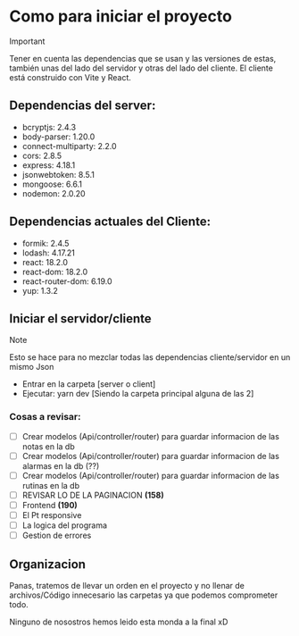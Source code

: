 # Como para iniciar el proyecto

> [!IMPORTANT]
> Tener en cuenta las dependencias que se usan y las
> versiones de estas, también unas del lado
> del servidor y otras del lado del cliente.
> El cliente está construido con Vite y React.
## Dependencias del server:

- bcryptjs: 2.4.3
- body-parser: 1.20.0
- connect-multiparty: 2.2.0
- cors: 2.8.5
- express: 4.18.1
- jsonwebtoken: 8.5.1
- mongoose: 6.6.1
- nodemon: 2.0.20

## Dependencias actuales del Cliente:

- formik: 2.4.5
- lodash: 4.17.21
- react: 18.2.0
- react-dom: 18.2.0
- react-router-dom: 6.19.0
- yup: 1.3.2

## Iniciar el servidor/cliente

> [!Note]
> Esto se hace para no mezclar todas las dependencias cliente/servidor en un mismo Json
- Entrar en la carpeta [server o client]
- Ejecutar: yarn dev [Siendo la carpeta principal alguna de las 2]

### Cosas a revisar:

- [ ] Crear modelos (Api/controller/router) para guardar informacion de las notas en la db
- [ ] Crear modelos (Api/controller/router) para guardar informacion de las alarmas en la db (??)
- [ ] Crear modelos (Api/controller/router) para guardar informacion de las rutinas en la db
- [ ] REVISAR LO DE LA PAGINACION **(158)**
- [ ] Frontend **(190)**
- [ ] El Pt responsive
- [ ] La logica del programa
- [ ] Gestion de errores

## Organizacion

Panas, tratemos de llevar un orden en el proyecto y no llenar de archivos/Código innecesario las carpetas ya que podemos comprometer todo.

Ninguno de nosostros hemos leido esta monda a la final xD
